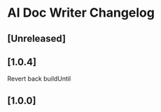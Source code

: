 <!-- Keep a Changelog guide -> https://keepachangelog.com -->

# AI Doc Writer Changelog

## [Unreleased]

## [1.0.4]
Revert back buildUntil

## [1.0.0]